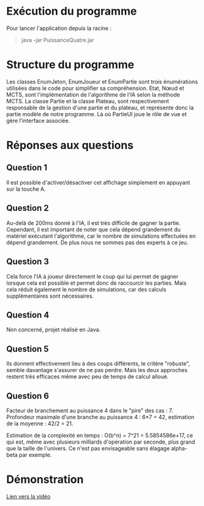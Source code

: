 # Exécution du programme

Pour lancer l'application depuis la racine :
> java -jar PuissanceQuatre.jar

# Structure du programme

Les classes EnumJeton, EnumJoueur et EnumPartie sont trois énumérations utilisées dans le code pour simplifier sa compréhension.
Etat, Nœud et MCTS, sont l'implémentation de l'algorithme de l'IA selon la méthode MCTS.
La classe Partie et la classe Plateau, sont respectivement responsable de la gestion d'une partie et du plateau, et représente donc la partie modèle de notre programme.
Là où PartieUI joue le rôle de vue et gère l'interface associée.

# Réponses aux questions

## Question 1

Il est possible d'activer/désactiver cet affichage simplement en appuyant sur la touche A.

## Question 2

Au-delà de 200ms donné à l'IA, il est très difficile de gagner la partie. Cependant, il est important de noter que cela dépend grandement du matériel exécutant l'algorithme, car le nombre de simulations effectuées en dépend grandement. De plus nous ne sommes pas des experts à ce jeu.

## Question 3

Cela force l'IA à joueur directement le coup qui lui permet de gagner lorsque cela est possible et permet donc de raccourcir les parties. Mais cela réduit également le nombre de simulations, car des calculs supplémentaires sont nécessaires.

## Question 4

Non concerné, projet réalisé en Java.

## Question 5

Ils donnent effectivement lieu à des coups différents, le critère "robuste", semble davantage s'assurer de ne pas perdre. Mais les deux approches restent très efficaces même avec peu de temps de calcul alloué.

## Question 6

Facteur de branchement au puissance 4 dans le "pire" des cas : 7.<br>
Profondeur maximale d'une branche au puissance 4 : 6*7 = 42, estimation de la moyenne : 42/2 = 21.<br>

Estimation de la complexité en temps : O(b^n) = 7^21 = 5.5854586e+17, ce qui est, même avec plusieurs milliards d'opération par seconde, plus grand que la taille de l'univers.
Ce n'est pas envisageable sans élagage alpha-beta par exemple.<br>

# Démonstration

<a href="https://youtu.be/iLPcJ0DouQE">Lien vers la vidéo</a>
